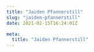 ```yaml
---
title: "Jaiden Pfannerstill"
slug: "jaiden-pfannerstill"
date: 2021-02-15T16:24:01Z

meta:
  title: "Jaiden Pfannerstill"
---
```


